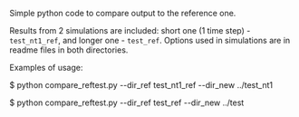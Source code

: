 Simple python code to compare output to the reference one. 

Results from 2 simulations are included: short one (1 time step) - ``test_nt1_ref``, and longer one - ``test_ref``.
Options used in simulations are in readme files in both directories.

Examples of usage:

   $ python compare_reftest.py --dir_ref test_nt1_ref --dir_new ../test_nt1
  
   $ python compare_reftest.py --dir_ref test_ref --dir_new ../test